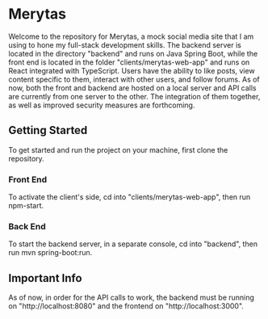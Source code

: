 <h1>Merytas</h1>

Welcome to the repository for Merytas, a mock social media site that I am using to hone my full-stack development skills. The backend server is located in the directory "backend" and runs on Java Spring Boot, while the front end is located in the folder "clients/merytas-web-app" and runs on React integrated with TypeScript. Users have the ability to like posts, view content specific to them, interact with other users, and follow forums. As of now, both the front and backend are hosted on a local server and API calls are currently from one server to the other. The integration of them together, as well as improved security measures are forthcoming.

<h2>Getting Started</h2>
To get started and run the project on your machine, first clone the repository. 

<h3>Front End</h3>
To activate the client's side, cd into "clients/merytas-web-app", then run npm-start. 

<h3>Back End</h3>
To start the backend server, in a separate console, cd into "backend", then run mvn spring-boot:run.

<h2>Important Info</h2>
As of now, in order for the API calls to work, the backend must be running on "http://localhost:8080" and the frontend on "http://localhost:3000".
